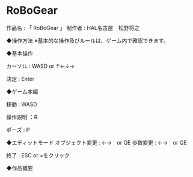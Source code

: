 # RoBoGear

作品名 : 「 RoBoGear 」
制作者 : HAL名古屋　松野将之

◆操作方法
※基本的な操作及びルールは、ゲーム内で確認できます。

◆基本操作

カーソル : WASD or ↑←↓→

決定 : Enter

◆ゲーム本編

移動 : WASD

操作説明 ：R

ポーズ : P

◆エディットモード
オブジェクト変更 : ←→　or QE
歩数変更 : ←→　or QE

終了 : ESC or ×をクリック

◆作品概要


